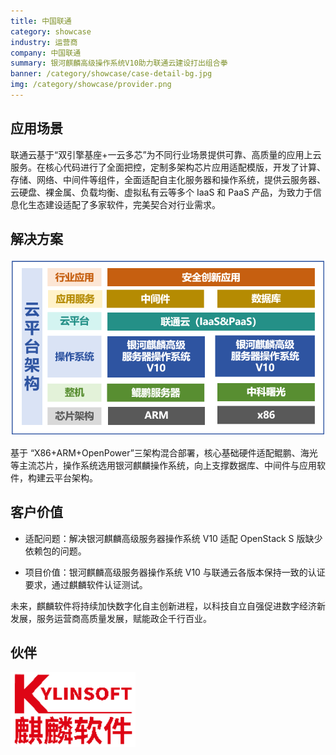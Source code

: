```yaml
---
title: 中国联通
category: showcase
industry: 运营商
company: 中国联通
summary: 银河麒麟高级操作系统V10助力联通云建设打出组合拳
banner: /category/showcase/case-detail-bg.jpg
img: /category/showcase/provider.png
---
```



## 应用场景

联通云基于“双引擎基座+一云多芯”为不同行业场景提供可靠、高质量的应用上云服务。在核心代码进行了全面把控，定制多架构芯片应用适配模版，开发了计算、存储、网络、中间件等组件，全面适配自主化服务器和操作系统，提供云服务器、云硬盘、裸金属、负载均衡、虚拟私有云等多个 IaaS 和 PaaS 产品，为致力于信息化生态建设适配了多家软件，完美契合对行业需求。

## 解决方案

<div class="case-img"><img src="./media/image1.png"  ></div>

基于 “X86+ARM+OpenPower”三架构混合部署，核心基础硬件适配鲲鹏、海光等主流芯片，操作系统选用银河麒麟操作系统，向上支撑数据库、中间件与应用软件，构建云平台架构。


## 客户价值

-   适配问题：解决银河麒麟高级服务器操作系统 V10 适配 OpenStack S 版缺少依赖包的问题。

-   项目价值：银河麒麟高级服务器操作系统 V10 与联通云各版本保持一致的认证要求，通过麒麟软件认证测试。

未来，麒麟软件将持续加快数字化自主创新进程，以科技自立自强促进数字经济新发展，服务运营商高质量发展，赋能政企千行百业。


## 伙伴

<img src="./media/image2.png" width="200" >
